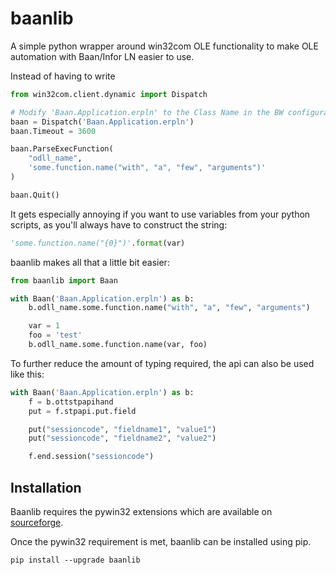 baanlib
=======

A simple python wrapper around win32com OLE functionality to make OLE automation with Baan/Infor LN easier to use.

Instead of having to write

```python
from win32com.client.dynamic import Dispatch

# Modify 'Baan.Application.erpln' to the Class Name in the BW configuration if necessary
baan = Dispatch('Baan.Application.erpln')
baan.Timeout = 3600

baan.ParseExecFunction(
    "odll_name",
    'some.function.name("with", "a", "few", "arguments")'
)

baan.Quit()
```

It gets especially annoying if you want to use variables from your python scripts, as you'll always have to construct the string:

```python
'some.function.name("{0}")'.format(var)
```

baanlib makes all that a little bit easier:

```python
from baanlib import Baan

with Baan('Baan.Application.erpln') as b:
    b.odll_name.some.function.name("with", "a", "few", "arguments")

    var = 1
    foo = 'test'
    b.odll_name.some.function.name(var, foo)
```
To further reduce the amount of typing required, the api can also be used like this:

```python
with Baan('Baan.Application.erpln') as b:
    f = b.ottstpapihand
    put = f.stpapi.put.field

    put("sessioncode", "fieldname1", "value1")
    put("sessioncode", "fieldname2", "value2")

    f.end.session("sessioncode")
```

## Installation

Baanlib requires the pywin32 extensions which are available on [sourceforge](http://sourceforge.net/projects/pywin32/files/pywin32/Build%20217/).

Once the pywin32 requirement is met, baanlib can be installed using pip.

    pip install --upgrade baanlib
